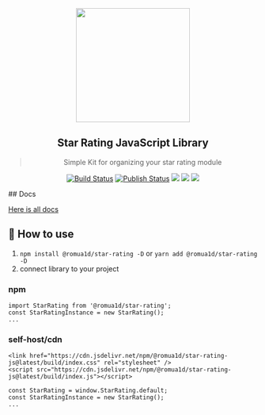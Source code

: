  <div align="center">
    <img align="center" width="230" src="https://i.imgur.com/iHgtvmg.png" />
  <h2>Star Rating JavaScript Library</h2>
  <blockquote>Simple Kit for organizing your star rating module</blockquote>

<a href="https://github.com/shmidtelson/star-rating-js/actions"><img alt="Build Status" src="https://github.com/shmidtelson/star-rating-js/workflows/Build/badge.svg?color=green" /></a> <a href="https://github.com/shmidtelson/star-rating-js/actions"> <img alt="Publish Status" src="https://github.com/shmidtelson/star-rating-js/workflows/Publish/badge.svg?color=green" /></a> <img src="https://img.shields.io/david/shmidtelson/star-rating-js.svg" /> <a href="https://david-dm.org/shmidtelson/star-rating-js?type=dev"><img src="https://img.shields.io/david/dev/shmidtelson/star-rating-js.svg" /></a> <img src="https://api.dependabot.com/badges/status?host=github&repo=shmidtelson/star-rating-js" />

</div>
## Docs

<a href="https://shmidtelson.github.io/star-rating-js/">Here is all docs</a>

## 🚀 How to use

1. `npm install @romua1d/star-rating -D` or `yarn add @romua1d/star-rating -D`
2. connect library to your project
### npm

```
import StarRating from '@romua1d/star-rating';
const StarRatingInstance = new StarRating();
...
```

### self-host/cdn

```
<link href="https://cdn.jsdelivr.net/npm/@romua1d/star-rating-js@latest/build/index.css" rel="stylesheet" />
<script src="https://cdn.jsdelivr.net/npm/@romua1d/star-rating-js@latest/build/index.js"></script>

const StarRating = window.StarRating.default;
const StarRatingInstance = new StarRating();
...
```
